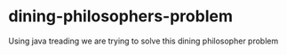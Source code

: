 # dining-philosophers-problem
Using java treading we are trying to solve this dining philosopher problem

